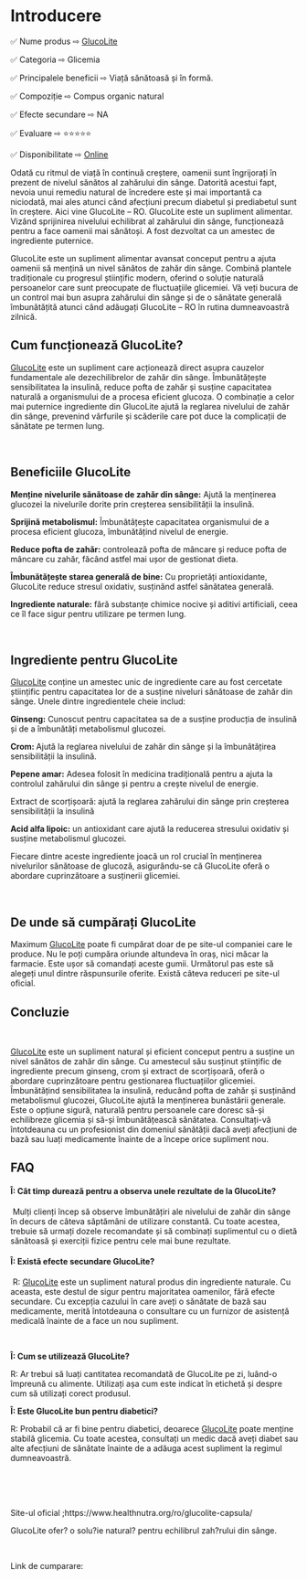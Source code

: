 <h1><strong>Introducere</strong></h1>
<p><span style="font-weight: 400;">✅ Nume produs ⇨&nbsp;</span><a href="https://www.healthnutra.org/ro/glucolite-capsula/"><span style="font-weight: 400;">GlucoLite</span></a></p>
<p><span style="font-weight: 400;">✅ Categoria ⇨ Glicemia</span></p>
<p><span style="font-weight: 400;">✅ Principalele beneficii ⇨ Viață sănătoasă și &icirc;n formă.</span></p>
<p><span style="font-weight: 400;">✅ Compoziție ⇨ Compus organic natural</span></p>
<p><span style="font-weight: 400;">✅ Efecte secundare ⇨ NA</span></p>
<p><span style="font-weight: 400;">✅ Evaluare ⇨ ⭐⭐⭐⭐⭐</span></p>
<p><span style="font-weight: 400;">✅ Disponibilitate ⇨&nbsp;</span><a href="https://www.healthnutra.org/Buy-GlucoLite"><span style="font-weight: 400;">Online</span></a></p>
<p><span style="font-weight: 400;">Odată cu ritmul de viață &icirc;n continuă creștere, oamenii sunt &icirc;ngrijorați &icirc;n prezent de nivelul sănătos al zahărului din s&acirc;nge. Datorită acestui fapt, nevoia unui remediu natural de &icirc;ncredere este și mai importantă ca niciodată, mai ales atunci c&acirc;nd afecțiuni precum diabetul și prediabetul sunt &icirc;n creștere. Aici vine GlucoLite &ndash; RO. GlucoLite este un supliment alimentar. Viz&acirc;nd sprijinirea nivelului echilibrat al zahărului din s&acirc;nge, funcționează pentru a face oamenii mai sănătoși. A fost dezvoltat ca un amestec de ingrediente puternice.</span></p>
<p><span style="font-weight: 400;">GlucoLite este un supliment alimentar avansat conceput pentru a ajuta oamenii să mențină un nivel sănătos de zahăr din s&acirc;nge. Combină plantele tradiționale cu progresul științific modern, oferind o soluție naturală persoanelor care sunt preocupate de fluctuațiile glicemiei. Vă veți bucura de un control mai bun asupra zahărului din s&acirc;nge și de o sănătate generală &icirc;mbunătățită atunci c&acirc;nd adăugați GlucoLite &ndash; RO &icirc;n rutina dumneavoastră zilnică.</span></p>
<h2><strong>Cum funcționează GlucoLite?</strong></h2>
<p><a href="https://www.healthnutra.org/ro/glucolite-capsula/"><span style="font-weight: 400;">GlucoLite</span></a><span style="font-weight: 400;"> este un supliment care acționează direct asupra cauzelor fundamentale ale dezechilibrelor de zahăr din s&acirc;nge. &Icirc;mbunătățește sensibilitatea la insulină, reduce pofta de zahăr și susține capacitatea naturală a organismului de a procesa eficient glucoza. O combinație a celor mai puternice ingrediente din GlucoLite ajută la reglarea nivelului de zahăr din s&acirc;nge, prevenind v&acirc;rfurile și scăderile care pot duce la complicații de sănătate pe termen lung.</span></p>
<p>&nbsp;</p>
<h2><strong>Beneficiile GlucoLite</strong></h2>
<p><strong>Menține nivelurile sănătoase de zahăr din s&acirc;nge:</strong><span style="font-weight: 400;"> Ajută la menținerea glucozei la nivelurile dorite prin creșterea sensibilității la insulină.</span></p>
<p><strong>Sprijină metabolismul:</strong><span style="font-weight: 400;"> &Icirc;mbunătățește capacitatea organismului de a procesa eficient glucoza, &icirc;mbunătățind nivelul de energie.</span></p>
<p><strong>Reduce pofta de zahăr:</strong><span style="font-weight: 400;"> controlează pofta de m&acirc;ncare și reduce pofta de m&acirc;ncare cu zahăr, făc&acirc;nd astfel mai ușor de gestionat dieta.</span></p>
<p><strong>&Icirc;mbunătățește starea generală de bine:</strong><span style="font-weight: 400;"> Cu proprietăți antioxidante, GlucoLite reduce stresul oxidativ, susțin&acirc;nd astfel sănătatea generală.</span></p>
<p><strong>Ingrediente naturale:</strong><span style="font-weight: 400;"> fără substanțe chimice nocive și aditivi artificiali, ceea ce &icirc;l face sigur pentru utilizare pe termen lung.</span></p>
<p>&nbsp;</p>
<h2><strong>Ingrediente pentru GlucoLite</strong></h2>
<p><a href="https://www.healthnutra.org/ro/glucolite-capsula/"><span style="font-weight: 400;">GlucoLite</span></a><span style="font-weight: 400;"> conține un amestec unic de ingrediente care au fost cercetate științific pentru capacitatea lor de a susține niveluri sănătoase de zahăr din s&acirc;nge. Unele dintre ingredientele cheie includ:</span></p>
<p><strong>Ginseng:</strong><span style="font-weight: 400;"> Cunoscut pentru capacitatea sa de a susține producția de insulină și de a &icirc;mbunătăți metabolismul glucozei.</span></p>
<p><strong>Crom: </strong><span style="font-weight: 400;">Ajută la reglarea nivelului de zahăr din s&acirc;nge și la &icirc;mbunătățirea sensibilității la insulină.</span></p>
<p><strong>Pepene amar:</strong><span style="font-weight: 400;"> Adesea folosit &icirc;n medicina tradițională pentru a ajuta la controlul zahărului din s&acirc;nge și pentru a crește nivelul de energie.</span></p>
<p><span style="font-weight: 400;">Extract de scorțișoară: ajută la reglarea zahărului din s&acirc;nge prin creșterea sensibilității la insulină</span></p>
<p><strong>Acid alfa lipoic:</strong><span style="font-weight: 400;"> un antioxidant care ajută la reducerea stresului oxidativ și susține metabolismul glucozei.</span></p>
<p><span style="font-weight: 400;">Fiecare dintre aceste ingrediente joacă un rol crucial &icirc;n menținerea nivelurilor sănătoase de glucoză, asigur&acirc;ndu-se că GlucoLite oferă o abordare cuprinzătoare a susținerii glicemiei.</span></p>
<p>&nbsp;</p>
<h2><strong>De unde să cumpărați GlucoLite&nbsp;</strong></h2>
<p><span style="font-weight: 400;">Maximum </span><a href="https://www.healthnutra.org/ro/glucolite-capsula/"><span style="font-weight: 400;">GlucoLite</span></a><span style="font-weight: 400;"> poate fi cumpărat doar de pe site-ul companiei care le produce. Nu le poți cumpăra oriunde altundeva &icirc;n oraș, nici măcar la farmacie. Este ușor să comandați aceste gumii. Următorul pas este să alegeți unul dintre răspunsurile oferite. Există c&acirc;teva reduceri pe site-ul oficial.</span></p>
<h2><strong>Concluzie</strong></h2>
<p>&nbsp;</p>
<p><a href="https://www.healthnutra.org/ro/glucolite-capsula/"><span style="font-weight: 400;">GlucoLite</span></a><span style="font-weight: 400;"> este un supliment natural și eficient conceput pentru a susține un nivel sănătos de zahăr din s&acirc;nge. Cu amestecul său susținut științific de ingrediente precum ginseng, crom și extract de scorțișoară, oferă o abordare cuprinzătoare pentru gestionarea fluctuațiilor glicemiei. &Icirc;mbunătățind sensibilitatea la insulină, reduc&acirc;nd pofta de zahăr și susțin&acirc;nd metabolismul glucozei, GlucoLite ajută la menținerea bunăstării generale. Este o opțiune sigură, naturală pentru persoanele care doresc să-și echilibreze glicemia și să-și &icirc;mbunătățească sănătatea. Consultați-vă &icirc;ntotdeauna cu un profesionist din domeniul sănătății dacă aveți afecțiuni de bază sau luați medicamente &icirc;nainte de a &icirc;ncepe orice supliment nou.</span></p>
<h2><strong>FAQ</strong></h2>
<h4><strong>&Icirc;: C&acirc;t timp durează pentru a observa unele rezultate de la GlucoLite?&nbsp;</strong></h4>
<p><span style="font-weight: 400;">&nbsp;Mulți clienți &icirc;ncep să observe &icirc;mbunătățiri ale nivelului de zahăr din s&acirc;nge &icirc;n decurs de c&acirc;teva săptăm&acirc;ni de utilizare constantă. Cu toate acestea, trebuie să urmați dozele recomandate și să combinați suplimentul cu o dietă sănătoasă și exerciții fizice pentru cele mai bune rezultate.</span></p>
<h4><strong>&Icirc;: Există efecte secundare GlucoLite?</strong></h4>
<p><span style="font-weight: 400;">&nbsp;R: </span><a href="https://www.healthnutra.org/ro/glucolite-capsula/"><span style="font-weight: 400;">GlucoLite</span></a><span style="font-weight: 400;"> este un supliment natural produs din ingrediente naturale. Cu aceasta, este destul de sigur pentru majoritatea oamenilor, fără efecte secundare. Cu excepția cazului &icirc;n care aveți o sănătate de bază sau medicamente, merită &icirc;ntotdeauna o consultare cu un furnizor de asistență medicală &icirc;nainte de a face un nou supliment.</span></p>
<p>&nbsp;</p>
<p><strong>&Icirc;: Cum se utilizează GlucoLite?&nbsp;</strong></p>
<p><span style="font-weight: 400;">R: Ar trebui să luați cantitatea recomandată de GlucoLite pe zi, lu&acirc;nd-o &icirc;mpreună cu alimente. Utilizați așa cum este indicat &icirc;n etichetă și despre cum să utilizați corect produsul.</span></p>
<p><strong>&Icirc;: Este GlucoLite bun pentru diabetici?&nbsp;</strong></p>
<p><span style="font-weight: 400;">R: Probabil că ar fi bine pentru diabetici, deoarece </span><a href="https://www.healthnutra.org/ro/glucolite-capsula/"><span style="font-weight: 400;">GlucoLite</span></a><span style="font-weight: 400;"> poate menține stabilă glicemia. Cu toate acestea, consultați un medic dacă aveți diabet sau alte afecțiuni de sănătate &icirc;nainte de a adăuga acest supliment la regimul dumneavoastră.</span></p>
<p><br /><br /><br /></p>
<p><span style="font-weight: 400;">Site-ul oficial ;https://www.healthnutra.org/ro/glucolite-capsula/</span></p>
<p><span style="font-weight: 400;">GlucoLite ofer? o solu?ie natural? pentru echilibrul zah?rului din s&acirc;nge.</span></p>
<p>&nbsp;</p>
<p><span style="font-weight: 400;">Link de cumparare:</span></p>
